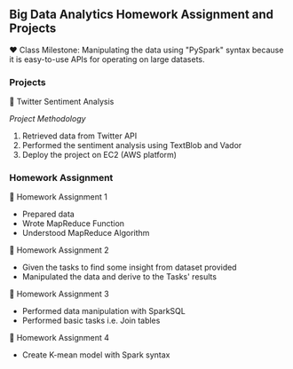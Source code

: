 ## **Big Data Analytics Homework Assignment and Projects**

:hearts: Class Milestone: Manipulating the data using "PySpark" syntax because it is easy-to-use APIs for operating on large datasets. 

### Projects

:dart: Twitter Sentiment Analysis <br/>

_Project Methodology_
1. Retrieved data from Twitter API 
2. Performed the sentiment analysis using TextBlob and Vador 
3. Deploy the project on EC2 (AWS platform)


### Homework Assignment 

:dart: Homework Assignment 1 
- Prepared data
- Wrote MapReduce Function 
- Understood MapReduce Algorithm

:dart: Homework Assignment 2 
- Given the tasks to find some insight from dataset provided
- Manipulated the data and derive to the Tasks' results 

:dart: Homework Assignment 3
- Performed data manipulation with SparkSQL
- Performed basic tasks i.e. Join tables

:dart: Homework Assignment 4
- Create K-mean model with Spark syntax

